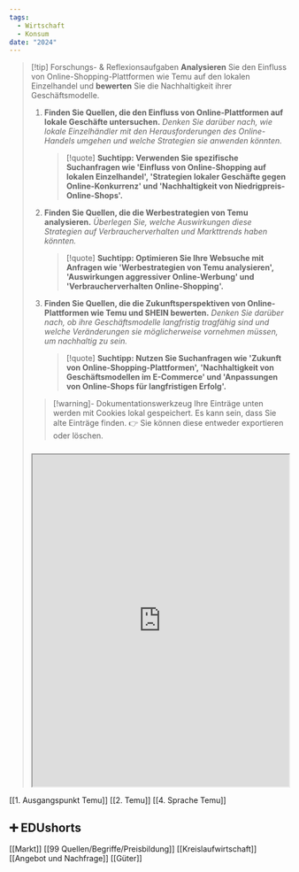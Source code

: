 ```yaml
---
tags:
  - Wirtschaft
  - Konsum
date: "2024"
---
```

> [!tip] Forschungs- & Reflexionsaufgaben 
> **Analysieren** Sie den Einfluss von Online-Shopping-Plattformen wie Temu auf den lokalen Einzelhandel und **bewerten** Sie die Nachhaltigkeit ihrer Geschäftsmodelle.
> 
> 1. **Finden Sie Quellen, die den Einfluss von Online-Plattformen auf lokale Geschäfte untersuchen.** _Denken Sie darüber nach, wie lokale Einzelhändler mit den Herausforderungen des Online-Handels umgehen und welche Strategien sie anwenden könnten._  
>    >[!quote] **Suchtipp: Verwenden Sie spezifische Suchanfragen wie 'Einfluss von Online-Shopping auf lokalen Einzelhandel', 'Strategien lokaler Geschäfte gegen Online-Konkurrenz' und 'Nachhaltigkeit von Niedrigpreis-Online-Shops'.**
> 2. **Finden Sie Quellen, die die Werbestrategien von Temu analysieren.** _Überlegen Sie, welche Auswirkungen diese Strategien auf Verbraucherverhalten und Markttrends haben könnten._
>    >[!quote] **Suchtipp: Optimieren Sie Ihre Websuche mit Anfragen wie 'Werbestrategien von Temu analysieren', 'Auswirkungen aggressiver Online-Werbung' und 'Verbraucherverhalten Online-Shopping'.**
> 3. **Finden Sie Quellen, die die Zukunftsperspektiven von Online-Plattformen wie Temu und SHEIN bewerten.** _Denken Sie darüber nach, ob ihre Geschäftsmodelle langfristig tragfähig sind und welche Veränderungen sie möglicherweise vornehmen müssen, um nachhaltig zu sein._
>    >[!quote] **Suchtipp: Nutzen Sie Suchanfragen wie 'Zukunft von Online-Shopping-Plattformen', 'Nachhaltigkeit von Geschäftsmodellen im E-Commerce' und 'Anpassungen von Online-Shops für langfristigen Erfolg'.**
>   
>>[!warning]- Dokumentationswerkzeug 
>Ihre Einträge unten werden mit Cookies lokal gespeichert. Es kann sein, dass Sie alte Einträge finden. 
>👉 Sie können diese entweder exportieren oder löschen.
>#####
><iframe width="100%" height="600" src="https://app.Lumi.education/run/nYkJQz" allowfullscreen allow="geolocation *; autoplay; encrypted-media"></iframe>


[[1. Ausgangspunkt Temu]]
[[2. Temu]]
[[4. Sprache Temu]]

## ➕ EDUshorts
[[Markt]]
[[99 Quellen/Begriffe/Preisbildung]]
[[Kreislaufwirtschaft]]
[[Angebot und Nachfrage]]
[[Güter]]
